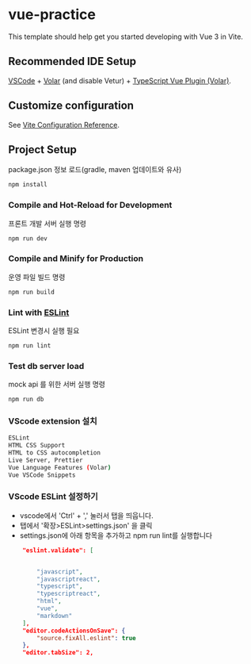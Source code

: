 # vue-practice

This template should help get you started developing with Vue 3 in Vite.

## Recommended IDE Setup

[VSCode](https://code.visualstudio.com/) + [Volar](https://marketplace.visualstudio.com/items?itemName=Vue.volar) (and disable Vetur) + [TypeScript Vue Plugin (Volar)](https://marketplace.visualstudio.com/items?itemName=Vue.vscode-typescript-vue-plugin).

## Customize configuration

See [Vite Configuration Reference](https://vitejs.dev/config/).

## Project Setup
package.json 정보 로드(gradle, maven 업데이트와 유사)
```sh
npm install
```

### Compile and Hot-Reload for Development
프론트 개발 서버 실행 명령
```sh
npm run dev
```

### Compile and Minify for Production
운영 파일 빌드 명령
```sh
npm run build
```

### Lint with [ESLint](https://eslint.org/)
ESLint 변경시 실행 필요
```sh
npm run lint
```

### Test db server load
mock api 를 위한 서버 실행 명령
```sh
npm run db
```

### VScode extension 설치
```sh
ESLint
HTML CSS Support
HTML to CSS autocompletion
Live Server, Prettier
Vue Language Features (Volar)
Vue VSCode Snippets
```

### VScode ESLint 설정하기

- vscode에서 'Ctrl' + ',' 눌러서 탭을 띄웁니다.
- 탭에서 '확장>ESLint>settings.json' 을 클릭
- settings.json에 아래 항목을 추가하고 npm run lint를 실행합니다

```json
    "eslint.validate": [


        "javascript",
        "javascriptreact",
        "typescript",
        "typescriptreact",
        "html",
        "vue",
        "markdown"
    ],
    "editor.codeActionsOnSave": {
        "source.fixAll.eslint": true
    },
    "editor.tabSize": 2,
```
